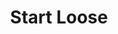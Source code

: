 ---
title: Start Loose
summary: When artists create a piece, they start with the loosest, most general idea they can, then slowly build up more details as the work progresses. This can be applied to almost any type of development.
published: 2024-02-05 22:42:30
draft: true
tags:
  - Development
  - Coding
  - Practice
---